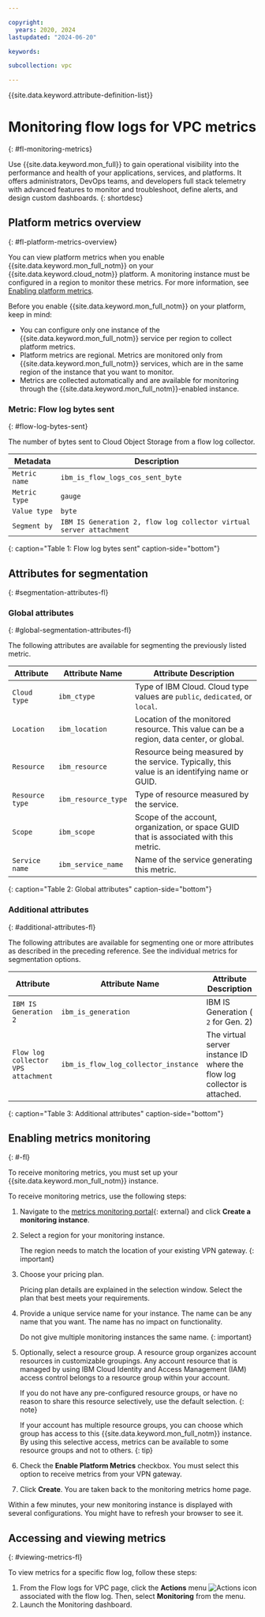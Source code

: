 ```yaml
---

copyright:
  years: 2020, 2024
lastupdated: "2024-06-20"

keywords:

subcollection: vpc

---
```


{{site.data.keyword.attribute-definition-list}}

# Monitoring flow logs for VPC metrics
{: #fl-monitoring-metrics}

Use {{site.data.keyword.mon_full}} to gain operational visibility into the performance and health of your applications, services, and platforms. It offers administrators, DevOps teams, and developers full stack telemetry with advanced features to monitor and troubleshoot, define alerts, and design custom dashboards.
{: shortdesc}

## Platform metrics overview
{: #fl-platform-metrics-overview}

You can view platform metrics when you enable {{site.data.keyword.mon_full_notm}} on your {{site.data.keyword.cloud_notm}} platform. A monitoring instance must be configured in a region to monitor these metrics. For more information, see [Enabling platform metrics](/docs/monitoring?topic=monitoring-platform_metrics_enabling).

Before you enable {{site.data.keyword.mon_full_notm}} on your platform, keep in mind:

* You can configure only one instance of the {{site.data.keyword.mon_full_notm}} service per region to collect platform metrics.
* Platform metrics are regional. Metrics are monitored only from {{site.data.keyword.mon_full_notm}} services, which are in the same region of the instance that you want to monitor.
* Metrics are collected automatically and are available for monitoring through the {{site.data.keyword.mon_full_notm}}-enabled instance.

### Metric: Flow log bytes sent
{: #flow-log-bytes-sent}

The number of bytes sent to Cloud Object Storage from a flow log collector.

| Metadata | Description |
|----------|-------------|
| `Metric name` | `ibm_is_flow_logs_cos_sent_byte`|
| `Metric type` | `gauge` |
| `Value type`  | `byte` |
| `Segment by` | `IBM IS Generation 2, flow log collector virtual server attachment` |
{: caption="Table 1: Flow log bytes sent" caption-side="bottom"}

## Attributes for segmentation
{: #segmentation-attributes-fl}

### Global attributes
{: #global-segmentation-attributes-fl}

The following attributes are available for segmenting the previously listed metric.

| Attribute | Attribute Name | Attribute Description |
|-----------|----------------|-----------------------|
| `Cloud type` | `ibm_ctype` | Type of IBM Cloud. Cloud type values are `public`, `dedicated`, or `local`. |
| `Location` | `ibm_location` | Location of the monitored resource. This value can be a region, data center, or global. |
| `Resource` | `ibm_resource` | Resource being measured by the service. Typically, this value is an identifying name or GUID. |
| `Resource type` | `ibm_resource_type` | Type of resource measured by the service. |
| `Scope` | `ibm_scope` | Scope of the account, organization, or space GUID that is associated with this metric. |
| `Service name` | `ibm_service_name` | Name of the service generating this metric. |
{: caption="Table 2: Global attributes" caption-side="bottom"}

### Additional attributes
{: #additional-attributes-fl}

The following attributes are available for segmenting one or more attributes as described in the preceding reference. See the individual metrics for segmentation options.

| Attribute | Attribute Name | Attribute Description |
|-----------|----------------|-----------------------|
| `IBM IS Generation 2` | `ibm_is_generation` | IBM IS Generation ( `2` for Gen. 2) |
| `Flow log collector VPS attachment` | `ibm_is_flow_log_collector_instance` | The virtual server instance ID where the flow log collector is attached. |
{: caption="Table 3: Additional attributes" caption-side="bottom"}

## Enabling metrics monitoring
{: #-fl}

To receive monitoring metrics, you must set up your {{site.data.keyword.mon_full_notm}} instance.

To receive monitoring metrics, use the following steps:

1. Navigate to the [metrics monitoring portal](/observe/monitoring){: external} and click **Create a monitoring instance**.

2. Select a region for your monitoring instance.

   The region needs to match the location of your existing VPN gateway.
   {: important}

3. Choose your pricing plan.

   Pricing plan details are explained in the selection window. Select the plan that best meets your requirements.

4. Provide a unique service name for your instance. The name can be any name that you want. The name has no impact on functionality.

   Do not give multiple monitoring instances the same name.
   {: important}

5. Optionally, select a resource group. A resource group organizes account resources in customizable groupings. Any account resource that is managed by using IBM Cloud Identity and Access Management (IAM) access control belongs to a resource group within your account.

   If you do not have any pre-configured resource groups, or have no reason to share this resource selectively, use the default selection.
   {: note}

   If your account has multiple resource groups, you can choose which group has access to this {{site.data.keyword.mon_full_notm}} instance. By using this selective access, metrics can be available to some resource groups and not to others.
   {: tip}

6. Check the **Enable Platform Metrics** checkbox. You must select this option to receive metrics from your VPN gateway.

7. Click **Create**. You are taken back to the monitoring metrics home page.

Within a few minutes, your new monitoring instance is displayed with several configurations. You might have to refresh your browser to see it.

## Accessing and viewing metrics
{: #viewing-metrics-fl}

To view metrics for a specific flow log, follow these steps:

1. From the Flow logs for VPC page, click the **Actions** menu ![Actions icon](../icons/action-menu-icon.svg) associated with the flow log. Then, select **Monitoring** from the menu.
1. Launch the Monitoring dashboard.
